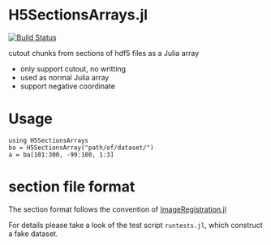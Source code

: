 H5SectionsArrays.jl
===================
[![Build Status](https://travis-ci.org/seung-lab/H5SectionsArrays.jl.svg?branch=master)](https://travis-ci.org/seung-lab/H5SectionsArrays.jl)

cutout chunks from sections of hdf5 files as a Julia array
- only support cutout, no writting
- used as normal Julia array
- support negative coordinate

# Usage
```
using H5SectionsArrays
ba = H5SectionsArray("path/of/dataset/")
a = ba[101:300, -99:100, 1:3]
```

# section file format
The section format follows the convention of [ImageRegistration.jl](https://github.com/seung-lab/ImageRegistration.jl)

For details please take a look of the test script `runtests.jl`, which construct a fake dataset.
